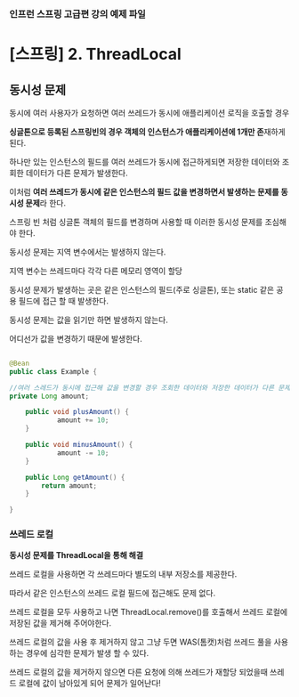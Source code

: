 

### 인프런 스프링 고급편 강의 예제 파일


# [스프링] 2. ThreadLocal

## 동시성 문제

동시에 여러 사용자가 요청하면 여러 쓰레드가 동시에 애플리케이션 로직을 호출할 경우

**싱글톤으로 등록된 스프링빈의 경우 객체의 인스턴스가 애플리케이션에 1개만 존**재하게 된다.

하나만 있는 인스턴스의 필드를 여러 쓰레드가 동시에 접근하게되면  저장한 데이터와 조회한 데이터가 다른 문제가 발생한다.

이처럼 **여러 쓰레드가 동시에 같은 인스턴스의 필드 값을 변경하면서 발생하는 문제를 동시성 문제**라 한다.

스프링 빈 처럼 싱글톤 객체의 필드를 변경하며 사용할 때 이러한 동시성 문제를 조심해야 한다.

동시성 문제는 지역 변수에서는 발생하지 않는다.

지역 변수는 쓰레드마다 각각 다른 메모리 영역이 할당

동시성 문제가 발생하는 곳은 같은 인스턴스의 필드(주로 싱글톤), 또는 static 같은 공용 필드에 접근 할 때 발생한다.

동시성 문제는 값을 읽기만 하면 발생하지 않는다.

어디선가 값을 변경하기 때문에 발생한다.

```java

@Bean
public class Example {

//여러 스레드가 동시에 접근해 값을 변경할 경우 조회한 데이터와 저장한 데이터가 다른 문제가 발생할 수 있다.
private Long amount; 

	public void plusAmount() {
			amount += 10;
	}

	public void minusAmount() {
			amount -= 10;
	}

	public Long getAmount() {
		return amount;
	}

}

```

### 쓰레드 로컬

**************************************************동시성 문제를 ThreadLocal을 통해 해결**************************************************

쓰레드 로컬을 사용하면 각 쓰레드마다 별도의 내부 저장소를 제공한다.

따라서 같은 인스턴스의 쓰레드 로컬 필드에 접근해도 문제 없다.

쓰레드 로컬을 모두 사용하고 나면 ThreadLocal.remove()를 호출해서 쓰레드 로컬에 저장된 값을 제거해 주어야한다.

쓰레드 로컬의 값을 사용 후 제거하지 않고 그냥 두면 WAS(톰캣)처럼 쓰레드 풀을 사용하는 경우에 심각한 문제가 발생 할 수 있다.

쓰레드 로컬의 값을 제거하지 않으면 다른 요청에 의해 쓰레드가 재할당 되었을때 쓰레드 로컬에 값이 남아있게 되어 문제가 일어난다!